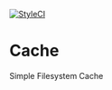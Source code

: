 [![StyleCI](https://styleci.io/repos/126605518/shield?branch=master)](https://styleci.io/repos/126605518)

# Cache
Simple Filesystem Cache
